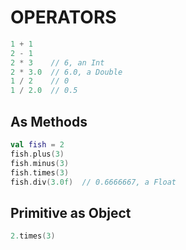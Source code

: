 # OPERATORS

```kotlin
1 + 1
2 - 1
2 * 3    // 6, an Int
2 * 3.0  // 6.0, a Double
1 / 2    // 0
1 / 2.0  // 0.5
```

## As Methods

```kotlin
val fish = 2
fish.plus(3)
fish.minus(3)
fish.times(3)
fish.div(3.0f)  // 0.6666667, a Float
```

## Primitive as Object

```kotlin
2.times(3)
```
